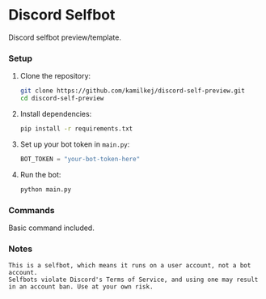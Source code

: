 # Discord Selfbot
Discord selfbot preview/template.


### Setup
1. Clone the repository:
   ```sh
   git clone https://github.com/kamilkej/discord-self-preview.git
   cd discord-self-preview
   ```
2. Install dependencies:
   ```sh
   pip install -r requirements.txt
   ```
3. Set up your bot token in `main.py`:
   ```python
   BOT_TOKEN = "your-bot-token-here"
   ```
4. Run the bot:
   ```sh
   python main.py
   ```

### Commands

Basic command included.

### Notes

    This is a selfbot, which means it runs on a user account, not a bot account.
    Selfbots violate Discord's Terms of Service, and using one may result in an account ban. Use at your own risk.
